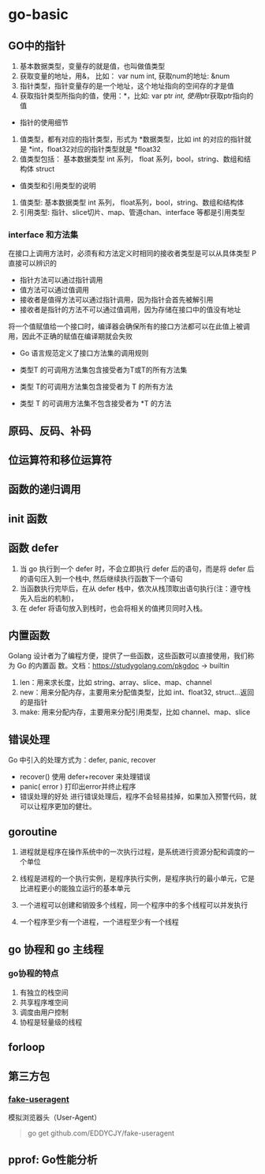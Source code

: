 # go-basic

## GO中的指针

1)  基本数据类型，变量存的就是值，也叫做值类型
2)  获取变量的地址，用&， 比如： var num int, 获取num的地址: &num
3)  指针类型，指针变量存的是一个地址，这个地址指向的空间存的才是值
4)  获取指针类型所指向的值，使用：*，比如: var ptr *int, 使用*ptr获取ptr指向的值

* 指针的使用细节

1)  值类型，都有对应的指针类型，形式为 *数据类型，比如 int 的对应的指针就是 *int，float32对应的指针类型就是 *float32
2)  值类型包括： 基本数据类型 int 系列， float 系列，bool，string、数组和结构体 struct

* 值类型和引用类型的说明
1)  值类型: 基本数据类型 int 系列， float系列，bool，string、数组和结构体
2)  引用类型: 指针、slice切片、map、管道chan、interface 等都是引用类型

### interface 和方法集
在接口上调用方法时，必须有和方法定义时相同的接收者类型是可以从具体类型 P 直接可以辨识的

* 指针方法可以通过指针调用
* 值方法可以通过值调用
* 接收者是值得方法可以通过指针调用，因为指针会首先被解引用
* 接收者是指针的方法不可以通过值调用，因为存储在接口中的值没有地址

将一个值赋值给一个接口时，编译器会确保所有的接口方法都可以在此值上被调用，因此不正确的赋值在编译期就会失败

* Go 语言规范定义了接口方法集的调用规则

* 类型T 的可调用方法集包含接受者为T或T的所有方法集
* 类型 T的可调用方法集包含接受者为 T 的所有方法
* 类型 T 的可调用方法集不包含接受者为 *T 的方法


## 原码、反码、补码


## 位运算符和移位运算符

## 函数的递归调用

## init 函数

## 函数 defer
1)  当 go 执行到一个 defer 时，不会立即执行 defer 后的语句，而是将 defer 后的语句压入到一个栈中, 然后继续执行函数下一个语句
2)  当函数执行完毕后，在从 defer 栈中，依次从栈顶取出语句执行(注：遵守栈 先入后出的机制)，
3)  在 defer 将语句放入到栈时，也会将相关的值拷贝同时入栈。

## 内置函数
Golang 设计者为了编程方便，提供了一些函数，这些函数可以直接使用，我们称为 Go 的内置函 数。文档：https://studygolang.com/pkgdoc -> builtin

1) len：用来求长度，比如 string、array、slice、map、channel
2) new：用来分配内存，主要用来分配值类型，比如 int、float32, struct...返回的是指针
3) make: 用来分配内存，主要用来分配引用类型，比如 channel、map、slice

## 错误处理
Go 中引入的处理方式为：defer, panic, recover

* recover() 
    使用 defer+recover 来处理错误
* panic( error )
    打印出error并终止程序    
* 错误处理的好处
    进行错误处理后，程序不会轻易挂掉，如果加入预警代码，就可以让程序更加的健壮。

## goroutine
1) 进程就是程序在操作系统中的一次执行过程，是系统进行资源分配和调度的一个单位

2) 线程是进程的一个执行实例，是程序执行实例，是程序执行的最小单元，它是比进程更小的能独立运行的基本单元

3) 一个进程可以创建和销毁多个线程，同一个程序中的多个线程可以并发执行

4) 一个程序至少有一个进程，一个进程至少有一个线程

## go 协程和 go 主线程

### go协程的特点

1) 有独立的栈空间
2) 共享程序堆空间
3) 调度由用户控制
4) 协程是轻量级的线程

## forloop



## 第三方包

### [fake-useragent](https://github.com/EDDYCJY/fake-useragent) 
模拟浏览器头（User-Agent）

> go get github.com/EDDYCJY/fake-useragent

## pprof: Go性能分析
